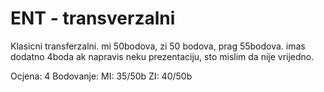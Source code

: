 # ENT - transverzalni

Klasicni transferzalni. mi 50bodova, zi 50 bodova, prag 55bodova. imas dodatno 4boda ak napravis neku prezentaciju, sto mislim da nije vrijedno.

Ocjena: 4
Bodovanje:
    MI: 35/50b
    ZI: 40/50b